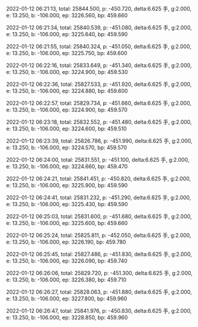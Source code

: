 2022-01-12 06:21:13, total: 25844.500, p: -450.720, delta:6.625 手, g:2.000, e: 13.250, b: -106.000, ep: 3226.560, bp: 459.660

2022-01-12 06:21:34, total: 25840.539, p: -451.080, delta:6.625 手, g:2.000, e: 13.250, b: -106.000, ep: 3225.640, bp: 459.590

2022-01-12 06:21:55, total: 25840.324, p: -451.050, delta:6.625 手, g:2.000, e: 13.250, b: -106.000, ep: 3225.750, bp: 459.600

2022-01-12 06:22:16, total: 25833.649, p: -451.340, delta:6.625 手, g:2.000, e: 13.250, b: -106.000, ep: 3224.900, bp: 459.530

2022-01-12 06:22:36, total: 25827.533, p: -451.920, delta:6.625 手, g:2.000, e: 13.250, b: -106.000, ep: 3224.880, bp: 459.600

2022-01-12 06:22:57, total: 25829.734, p: -451.660, delta:6.625 手, g:2.000, e: 13.250, b: -106.000, ep: 3224.900, bp: 459.570

2022-01-12 06:23:18, total: 25832.552, p: -451.480, delta:6.625 手, g:2.000, e: 13.250, b: -106.000, ep: 3224.600, bp: 459.510

2022-01-12 06:23:39, total: 25826.786, p: -451.990, delta:6.625 手, g:2.000, e: 13.250, b: -106.000, ep: 3224.570, bp: 459.570

2022-01-12 06:24:00, total: 25831.551, p: -451.100, delta:6.625 手, g:2.000, e: 13.250, b: -106.000, ep: 3224.660, bp: 459.470

2022-01-12 06:24:21, total: 25841.451, p: -450.820, delta:6.625 手, g:2.000, e: 13.250, b: -106.000, ep: 3225.900, bp: 459.590

2022-01-12 06:24:41, total: 25831.232, p: -451.290, delta:6.625 手, g:2.000, e: 13.250, b: -106.000, ep: 3225.430, bp: 459.590

2022-01-12 06:25:03, total: 25831.600, p: -451.680, delta:6.625 手, g:2.000, e: 13.250, b: -106.000, ep: 3225.600, bp: 459.660

2022-01-12 06:25:24, total: 25825.811, p: -452.050, delta:6.625 手, g:2.000, e: 13.250, b: -106.000, ep: 3226.190, bp: 459.780

2022-01-12 06:25:45, total: 25827.486, p: -451.830, delta:6.625 手, g:2.000, e: 13.250, b: -106.000, ep: 3226.090, bp: 459.740

2022-01-12 06:26:06, total: 25829.720, p: -451.300, delta:6.625 手, g:2.000, e: 13.250, b: -106.000, ep: 3226.380, bp: 459.710

2022-01-12 06:26:27, total: 25828.063, p: -451.880, delta:6.625 手, g:2.000, e: 13.250, b: -106.000, ep: 3227.800, bp: 459.960

2022-01-12 06:26:47, total: 25841.976, p: -450.830, delta:6.625 手, g:2.000, e: 13.250, b: -106.000, ep: 3228.850, bp: 459.960